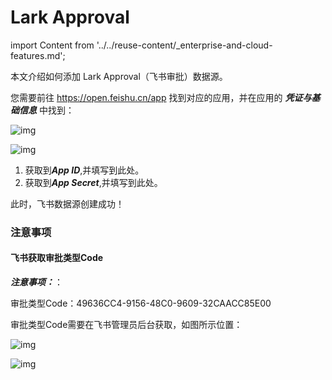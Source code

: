 # Lark Approval
import Content from '../../reuse-content/_enterprise-and-cloud-features.md';

<Content />

本文介绍如何添加 Lark Approval（飞书审批）数据源。

您需要前往 https://open.feishu.cn/app 找到对应的应用，并在应用的 ***凭证与基础信息*** 中找到：

![img](https://tapdata-bucket-01.oss-cn-beijing.aliyuncs.com/FeiShu/doc/findApp.PNG)

![img](https://tapdata-bucket-01.oss-cn-beijing.aliyuncs.com/FeiShu/doc/appIdAndSecret.PNG)

1. 获取到***App ID***,并填写到此处。
2. 获取到***App Secret***,并填写到此处。

此时，飞书数据源创建成功！

### 注意事项

#### 飞书获取审批类型Code

***注意事项：***：

审批类型Code：49636CC4-9156-48C0-9609-32CAACC85E00

审批类型Code需要在飞书管理员后台获取，如图所示位置：

![img](https://tapdata-bucket-01.oss-cn-beijing.aliyuncs.com/LarkApproval/doc/ht.jpg)

![img](https://tapdata-bucket-01.oss-cn-beijing.aliyuncs.com/LarkApproval/doc/code.jpg)